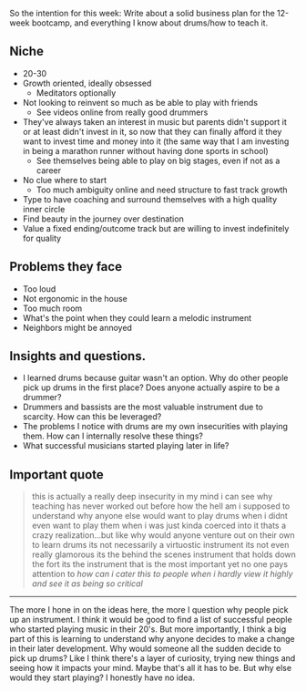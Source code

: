So the intention for this week: Write about a solid business plan for the
12-week bootcamp, and everything I know about drums/how to teach it.

## Niche

- 20-30
- Growth oriented, ideally obsessed
  - Meditators optionally
- Not looking to reinvent so much as be able to play with friends
  - See videos online from really good drummers
- They've always taken an interest in music but parents didn't support it or at least didn't invest in it, so now that they can finally afford it they want to invest time and money into it (the same way that I am investing in being a marathon runner without having done sports in school)
  - See themselves being able to play on big stages, even if not as a career
- No clue where to start
  - Too much ambiguity online and need structure to fast track growth
- Type to have coaching and surround themselves with a high quality inner circle
- Find beauty in the journey over destination
- Value a fixed ending/outcome track but are willing to invest indefinitely for quality

## Problems they face

- Too loud
- Not ergonomic in the house
- Too much room
- What's the point when they could learn a melodic instrument
- Neighbors might be annoyed

## Insights and questions.

- I learned drums because guitar wasn't an option. Why do other people pick up drums in the first place? Does anyone actually aspire to be a drummer?
- Drummers and bassists are the most valuable instrument due to scarcity. How can this be leveraged?
- The problems I notice with drums are my own insecurities with playing them. How can I internally resolve these things?
- What successful musicians started playing later in life?

## Important quote 

> this is actually a really deep insecurity in my mind i can see why teaching
> has never worked out before how the hell am i supposed to understand why
> anyone else would want to play drums when i didnt even want to play them when
> i was just kinda coerced into it thats a crazy realization...but like why
> would anyone venture out on their own to learn drums its not necessarily a
> virtuostic instrument its not even really glamorous its the behind the scenes
> instrument that holds down the fort its the instrument that is the most
> important yet no one pays attention to *how can i cater this to people when
> i hardly view it highly and see it as being so critical*

---

The more I hone in on the ideas here, the more I question why people pick up an
instrument. I think it would be good to find a list of successful people who
started playing music in their 20's. But more importantly, I think a big part
of this is learning to understand why anyone decides to make a change in their
later development. Why would someone all the sudden decide to pick up drums?
Like I think there's a layer of curiosity, trying new things and seeing how it
impacts your mind. Maybe that's all it has to be. But why else would they start
playing? I honestly have no idea.
